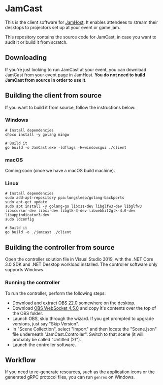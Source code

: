 # JamCast

This is the client software for [JamHost](https://jamhost.org/). It enables attendees to stream their
desktops to projectors set up at your event or game jam.

This repository contains the source code for JamCast, in case you want to audit
it or build it from scratch.

## Downloading

If you're just looking to run JamCast at your event, you can download JamCast
from your event page in JamHost. **You do not need to build JamCast from 
source in order to use it.**

## Building the client from source

If you want to build it from source, follow the instructions below:

### Windows

```
# Install dependencies
choco install -y golang mingw

# Build it
go build -o JamCast.exe -ldflags -H=windowsgui ./client
```

### macOS

Coming soon (once we have a macOS build machine).

### Linux

```
# Install dependencies
sudo add-apt-repository ppa:longsleep/golang-backports
sudo apt-get update
sudo apt install -y golang-go libx11-dev libglfw3-dev libglfw3 libxcursor-dev libxi-dev libgtk-3-dev libwebkit2gtk-4.0-dev libappindicator3-dev
sudo ldconfig

# Build it
go build -o ./jamcast ./client

```

## Building the controller from source

Open the controller solution file in Visual Studio 2019, with the .NET Core 3.0 SDK and .NET Desktop workload installed. The controller software only supports Windows.

### Running the controller

To run the controller, perform the following steps:

- Download and extract [OBS 22.0](https://github.com/obsproject/obs-studio/releases/download/22.0.2/OBS-Studio-22.0.2-Full-x64.zip) somewhere on the desktop.
- Download [OBS WebSocket 4.5.0](https://github.com/Palakis/obs-websocket/releases/download/4.5.0/obs-websocket-4.5.0-Windows.zip) and copy it's contents over the top of the OBS folder.
- Launch OBS, skip through the wizard. If you get prompted to upgrade versions, just say "Skip Version".
- In "Scene Collection", select "Import" and then locate the "Scene.json" file underneath "JamCast.Controller". Switch to that scene (it will probably be called "Untitled (2)").
- Launch the controller software.

## Workflow

If you need to re-generate resources, such as the application icons or the
generated gRPC protocol files, you can run `genres` on Windows.
